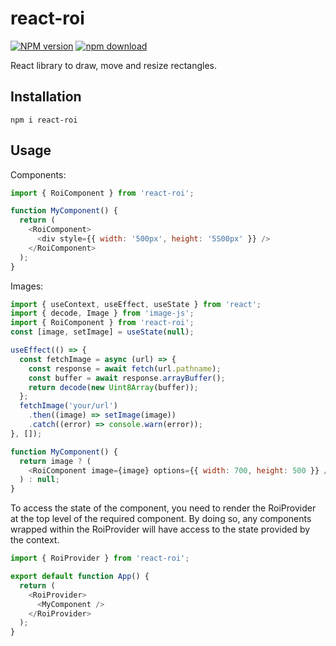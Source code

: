 # react-roi

[![NPM version][npm-image]][npm-url]
[![npm download][download-image]][download-url]

React library to draw, move and resize rectangles.

## Installation

```console
npm i react-roi
```

## Usage

Components:

```js
import { RoiComponent } from 'react-roi';

function MyComponent() {
  return (
    <RoiComponent>
      <div style={{ width: '500px', height: '5S00px' }} />
    </RoiComponent>
  );
}
```

Images:

```js
import { useContext, useEffect, useState } from 'react';
import { decode, Image } from 'image-js';
import { RoiComponent } from 'react-roi';
const [image, setImage] = useState(null);

useEffect(() => {
  const fetchImage = async (url) => {
    const response = await fetch(url.pathname);
    const buffer = await response.arrayBuffer();
    return decode(new Uint8Array(buffer));
  };
  fetchImage('your/url')
    .then((image) => setImage(image))
    .catch((error) => console.warn(error));
}, []);

function MyComponent() {
  return image ? (
    <RoiComponent image={image} options={{ width: 700, height: 500 }} />
  ) : null;
}
```

To access the state of the component, you need to render the RoiProvider at the top level of the required component. By doing so, any components wrapped within the RoiProvider will have access to the state provided by the context.

```js
import { RoiProvider } from 'react-roi';

export default function App() {
  return (
    <RoiProvider>
      <MyComponent />
    </RoiProvider>
  );
}
```

[npm-image]: https://img.shields.io/npm/v/react-roi.svg
[npm-url]: https://npmjs.org/package/react-roi
[ci-image]: https://github.com/zakodium-oss/react-roi/workflows/Node.js%20CI/badge.svg?branch=main
[ci-url]: https://github.com/zakodium-oss/react-roi/actions?query=workflow%3A%22Node.js+CI%22
[download-image]: https://img.shields.io/npm/dm/react-roi.svg
[download-url]: https://npmjs.org/package/react-roi
